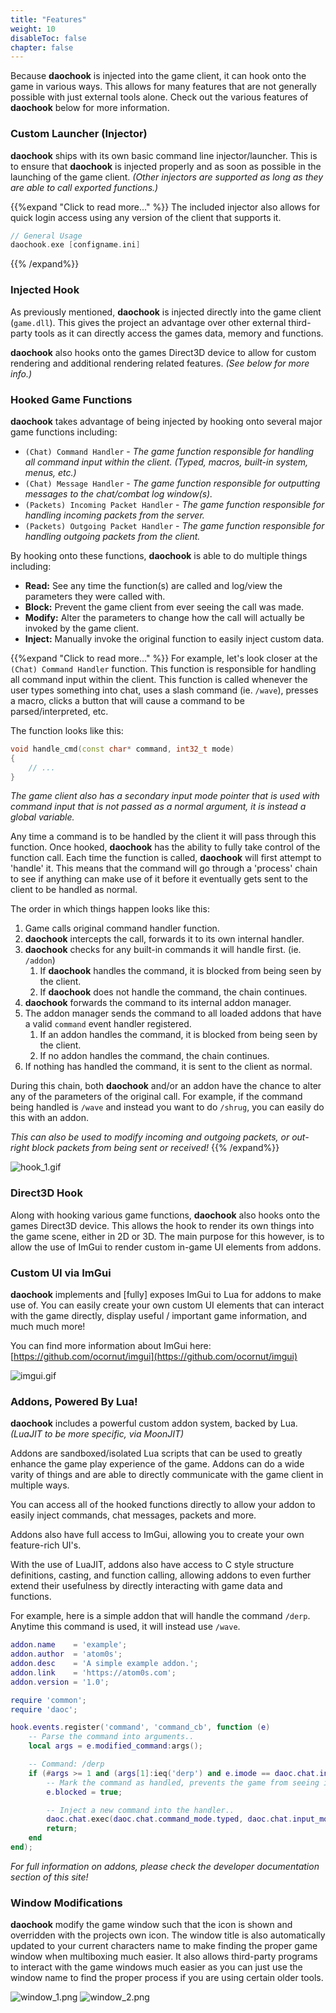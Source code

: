 ```yaml
---
title: "Features"
weight: 10
disableToc: false
chapter: false
---
```


Because **daochook** is injected into the game client, it can hook onto the game in various ways. This allows for many features that are not generally possible with just external tools alone. Check out the various features of **daochook** below for more information.

### Custom Launcher (Injector)

**daochook** ships with its own basic command line injector/launcher. This is to ensure that **daochook** is injected properly and as soon as possible in the launching of the game client. _(Other injectors are supported as long as they are able to call exported functions.)_

{{%expand "Click to read more..." %}}
The included injector also allows for quick login access using any version of the client that supports it.

```cpp
// General Usage
daochook.exe [configname.ini]
```
{{% /expand%}}

### Injected Hook

As previously mentioned, **daochook** is injected directly into the game client (`game.dll`). This gives the project an advantage over other external third-party tools as it can directly access the games data, memory and functions.

**daochook** also hooks onto the games Direct3D device to allow for custom rendering and additional rendering related features. _(See below for more info.)_

### Hooked Game Functions

**daochook** takes advantage of being injected by hooking onto several major game functions including:

  - `(Chat) Command Handler` - _The game function responsible for handling all command input within the client. (Typed, macros, built-in system, menus, etc.)_
  - `(Chat) Message Handler` - _The game function responsible for outputting messages to the chat/combat log window(s)._
  - `(Packets) Incoming Packet Handler` - _The game function responsible for handling incoming packets from the server._
  - `(Packets) Outgoing Packet Handler` - _The game function responsible for handling outgoing packets from the client._

By hooking onto these functions, **daochook** is able to do multiple things including:

  - **Read:** See any time the function(s) are called and log/view the parameters they were called with.
  - **Block:** Prevent the game client from ever seeing the call was made.
  - **Modify:** Alter the parameters to change how the call will actually be invoked by the game client.
  - **Inject:** Manually invoke the original function to easily inject custom data.

{{%expand "Click to read more..." %}}
For example, let's look closer at the `(Chat) Command Handler` function. This function is responsible for handling all command input within the client. This function is called whenever the user types something into chat, uses a slash command (ie. `/wave`), presses a macro, clicks a button that will cause a command to be parsed/interpreted, etc.

The function looks like this:

```cpp
void handle_cmd(const char* command, int32_t mode)
{
    // ...
}
```

_The game client also has a secondary input mode pointer that is used with command input that is not passed as a normal argument, it is instead a global variable._

Any time a command is to be handled by the client it will pass through this function. Once hooked, **daochook** has the ability to fully take control of the function call. Each time the function is called, **daochook** will first attempt to 'handle' it. This means that the command will go through a 'process' chain to see if anything can make use of it before it eventually gets sent to the client to be handled as normal.

The order in which things happen looks like this:

  1. Game calls original command handler function.
  2. **daochook** intercepts the call, forwards it to its own internal handler.
  3. **daochook** checks for any built-in commands it will handle first. (ie. `/addon`)
      1. If **daochook** handles the command, it is blocked from being seen by the client.
      2. If **daochook** does not handle the command, the chain continues.
  4. **daochook** forwards the command to its internal addon manager.
  5. The addon manager sends the command to all loaded addons that have a valid `command` event handler registered.
      1. If an addon handles the command, it is blocked from being seen by the client.
      2. If no addon handles the command, the chain continues.
  6. If nothing has handled the command, it is sent to the client as normal.

During this chain, both **daochook** and/or an addon have the chance to alter any of the parameters of the original call. For example, if the command being handled is `/wave` and instead you want to do `/shrug`, you can easily do this with an addon.

_This can also be used to modify incoming and outgoing packets, or out-right block packets from being sent or received!_
{{% /expand%}}

![hook_1.gif](/features/images/hook_1.gif)

### Direct3D Hook

Along with hooking various game functions, **daochook** also hooks onto the games Direct3D device. This allows the hook to render its own things into the game scene, either in 2D or 3D. The main purpose for this however, is to allow the use of ImGui to render custom in-game UI elements from addons.

### Custom UI via ImGui

**daochook** implements and [fully] exposes ImGui to Lua for addons to make use of. You can easily create your own custom UI elements that can interact with the game directly, display useful / important game information, and much much more!

You can find more information about ImGui here: [https://github.com/ocornut/imgui](https://github.com/ocornut/imgui)


![imgui.gif](/features/images/imgui.gif)

### Addons, Powered By Lua!

**daochook** includes a powerful custom addon system, backed by Lua. _(LuaJIT to be more specific, via MoonJIT)_

Addons are sandboxed/isolated Lua scripts that can be used to greatly enhance the game play experience of the game. Addons can do a wide varity of things and are able to directly communicate with the game client in multiple ways.

You can access all of the hooked functions directly to allow your addon to easily inject commands, chat messages, packets and more.

Addons also have full access to ImGui, allowing you to create your own feature-rich UI's.

With the use of LuaJIT, addons also have access to C style structure definitions, casting, and function calling, allowing addons to even further extend their usefulness by directly interacting with game data and functions.

For example, here is a simple addon that will handle the command `/derp`. Anytime this command is used, it will instead use `/wave`.

```lua
addon.name    = 'example';
addon.author  = 'atom0s';
addon.desc    = 'A simple example addon.';
addon.link    = 'https://atom0s.com';
addon.version = '1.0';

require 'common';
require 'daoc';

hook.events.register('command', 'command_cb', function (e)
    -- Parse the command into arguments..
    local args = e.modified_command:args();

    -- Command: /derp
    if (#args >= 1 and (args[1]:ieq('derp') and e.imode == daoc.chat.input_mode.slash) or args[1]:ieq('/derp')) then
        -- Mark the command as handled, prevents the game from seeing it..
        e.blocked = true;

        -- Inject a new command into the handler..
        daoc.chat.exec(daoc.chat.command_mode.typed, daoc.chat.input_mode.normal, '/wave');
        return;
    end
end);
```

_For full information on addons, please check the developer documentation section of this site!_

### Window Modifications

**daochook** modify the game window such that the icon is shown and overridden with the projects own icon. The window title is also automatically updated to your current characters name to make finding the proper game window when multiboxing much easier. It also allows third-party programs to interact with the game windows much easier as you can just use the window name to find the proper process if you are using certain older tools.

![window_1.png](/features/images/window_1.png)
![window_2.png](/features/images/window_2.png)